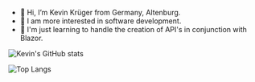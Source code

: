 - 👋 Hi, I’m Kevin Krüger from Germany, Altenburg.
- 👀 I am more interested in software development.
- 🌱 I'm just learning to handle the creation of API's in conjunction with Blazor.

<!---
KevinKrueger/KevinKrueger is a ✨ special ✨ repository because its `README.md` (this file) appears on your GitHub profile.
You can click the Preview link to take a look at your changes.
--->

![Kevin's GitHub stats](https://github-readme-stats.vercel.app/api?username=KevinKrueger&show_icons=true&title_color=fff&icon_color=79ff97&text_color=9f9f9f&bg_color=151515)

![Top Langs](https://github-readme-stats.vercel.app/api/top-langs/?username=KevinKrueger&layout=compact&title_color=fff&icon_color=79ff97&text_color=9f9f9f&bg_color=151515)
